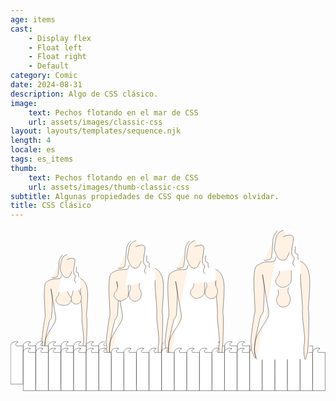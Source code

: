 ```yaml
---
age: items
cast:
    - Display flex
    - Float left
    - Float right
    - Default
category: Comic
date: 2024-08-31
description: Algo de CSS clásico.
image:
    text: Pechos flotando en el mar de CSS
    url: assets/images/classic-css
layout: layouts/templates/sequence.njk
length: 4
locale: es
tags: es_items
thumb:
    text: Pechos flotando en el mar de CSS
    url: assets/images/thumb-classic-css
subtitle: Algunas propiedades de CSS que no debemos olvidar.
title: CSS Clásico
---
```


<svg width="100%" height="100%" xmlns="http://www.w3.org/2000/svg" xml:space="preserve" style="fill-rule:evenodd;clip-rule:evenodd;stroke-linecap:round;stroke-linejoin:round;stroke-miterlimit:1.5" viewBox="0 0 1142 589">
<path d="m525.817 511.154 188-2.666s12.956-14.612 15.336-32.667c2.381-18.055 7.5-156.203 4.664-164-2.835-7.797 13.464-138.318-8-163.333-21.463-25.016-30.666-30-30.666-30l-7.998-30.667s-4.313-57.709-7.333-68.667c-3.102-11.255-48.003-28.673-83.721-8.846-13.885 7.707-30.589 102.495-53.724 119.901 0 0-30.852 7.128-31.227 27.61-.375 20.481 5.516 156.039 5.336 159.335-.18 3.297-20.586 120.047-16.664 132 3.922 11.954 25.997 62 25.997 62Z" style="fill:#fff" transform="matrix(.7243 0 0 .72088 -251.314 88.552)"/><path d="M526.484 509.154s-24.101-49.518 10-106.666c34.102-57.149 42.104-56.417 34.667-93.334-7.438-36.916-22-128.666-22-128.666s6.224 30.605 7.232 44.573c1.007 13.968-2.644 94.023-3.899 98.76-1.255 4.737-4.851 12.774-8.664 15.333-3.812 2.56-24.589 101.731-23.366 104.518 1.223 2.787-5.755 33.359.144 46.518 5.899 13.16 1.675 21.553-4.114 6.298s-10.818-17.302-10.002-30.003c.815-12.7-2.594-15.062-1.995-30.664.599-15.601 11.341-95.279 15.333-108.667 3.992-13.388-14.198-164 5.997-180 20.196-16 39.008-16.906 57.336-16.666 18.329.239 14.487-10.266 19.331-18.667M630.484 7.821s-9.646 1.875-20.664 12.667c-11.018 10.791-14.38 62-14.38 62s8.112 28.437 19.047 36.666c10.935 8.23 18.013 5.727 24.666 2 6.654-3.726 20.766-41.82 21.334-46.666.567-4.847-2.209-14.638-1.334-29.334" style="fill:#fff2e4;stroke:#000;stroke-width:1.38px" transform="matrix(.7243 0 0 .72088 -251.314 88.552)"/><path d="M630.487 33.154s29.633-13.554 37.33-1.333c7.698 12.221-14.898 67.333.667 78 15.565 10.667-14.299 22.953 5.333 38M676.482 71.152c3.299 7.45-6.441 26.794 4.671 28.002 11.112 1.209 2.602 9.849 7.331 22.667M607.82 9.154s-17.651 18.144-18 38c-.349 19.857-4.195 71.073-8.672 72.665-4.476 1.591-17.575 8.38-26 4.666M697.151 128.488c8.547 2.877 35.646 18.916 36.002 76 .357 57.083-8.031 106.258-4.666 117.333 3.364 11.076-.604 153.263-5.336 165.333-4.732 12.071-6.349 28.925-9.334 20-2.984-8.924-5.765-39.359-1.333-61.333 4.432-21.974-10.471-99.875-7.997-126.667 2.474-26.791-11.706-130.825-6.67-140" style="fill:#fff2e4;stroke:#000;stroke-width:1.38px" transform="matrix(.7243 0 0 .72088 -251.314 88.552)"/><path d="M633.866 232.627s.42 16.645-7.486 29.4c-7.906 12.755-15.417 27.015 1.336 47.333 16.752 20.318 54.794 17.334 66.667-1.333 11.872-18.667 12.453-33.107-.006-53.336-12.458-20.229-12.909-27.872-12.909-27.872" style="fill:#fff2e4;stroke:#1d1d1d;stroke-width:2.05px" transform="matrix(.4518 0 0 .52327 -60.186 104.857)"/><path d="M633.866 232.627s.42 16.645-7.486 29.4c-7.906 12.755-15.417 27.015 1.336 47.333 16.752 20.318 54.794 17.334 66.667-1.333 11.872-18.667 12.453-33.107-.006-53.336-12.458-20.229-12.909-27.872-12.909-27.872" style="fill:#fff2e4;stroke:#1d1d1d;stroke-width:1.7px" transform="matrix(.64916 0 0 .52327 -236.114 109.721)"/><path d="M254.223 475.977c7.396-3.832-24.8-6.142-25.33 13.336v138.666h45.333V489.31h-25.331s-6.171-7.376 5.328-13.333Z" style="fill:#fff;stroke:#000;stroke-width:1px" transform="translate(-228.393 -63.693)"/><path d="M254.223 475.977c7.396-3.832-24.8-6.142-25.33 13.336v138.666h45.333V489.31h-25.331s-6.171-7.376 5.328-13.333Z" style="fill:#fff;stroke:#000;stroke-width:1px" transform="translate(-45.738 -63.693)"/><path d="M254.223 475.977c7.396-3.832-24.8-6.142-25.33 13.336v138.666h45.333V489.31h-25.331s-6.171-7.376 5.328-13.333Z" style="fill:#fff;stroke:#000;stroke-width:1px" transform="translate(-137.204 -63.693)"/><path d="M254.223 475.977c7.396-3.832-24.8-6.142-25.33 13.336v138.666h45.333V489.31h-25.331s-6.171-7.376 5.328-13.333Z" style="fill:#fff;stroke:#000;stroke-width:1px" transform="translate(45.451 -63.693)"/><path d="M254.223 475.977c7.396-3.832-24.8-6.142-25.33 13.336v138.666h45.333V489.31h-25.331s-6.171-7.376 5.328-13.333Z" style="fill:#fff;stroke:#000;stroke-width:1px" transform="translate(-182.714 -63.693)"/><path d="M254.223 475.977c7.396-3.832-24.8-6.142-25.33 13.336v138.666h45.333V489.31h-25.331s-6.171-7.376 5.328-13.333Z" style="fill:#fff;stroke:#000;stroke-width:1px" transform="translate(-.059 -63.693)"/><path d="M254.223 475.977c7.396-3.832-24.8-6.142-25.33 13.336v138.666h45.333V489.31h-25.331s-6.171-7.376 5.328-13.333Z" style="fill:#fff;stroke:#000;stroke-width:1px" transform="translate(-91.525 -63.693)"/><path d="M254.223 475.977c7.396-3.832-24.8-6.142-25.33 13.336v138.666h45.333V489.31h-25.331s-6.171-7.376 5.328-13.333Z" style="fill:#fff;stroke:#000;stroke-width:1px" transform="translate(91.13 -63.693)"/><path d="M254.223 475.977c7.396-3.832-24.8-6.142-25.33 13.336v138.666h45.333V489.31h-25.331s-6.171-7.376 5.328-13.333Z" style="fill:#fff;stroke:#000;stroke-width:1px" transform="translate(136.75 -63.693)"/><path d="M254.223 475.977c7.396-3.832-24.8-6.142-25.33 13.336v138.666h45.333V489.31h-25.331s-6.171-7.376 5.328-13.333Z" style="fill:#fff;stroke:#000;stroke-width:1px" transform="translate(319.404 -63.693)"/><path d="M254.223 475.977c7.396-3.832-24.8-6.142-25.33 13.336v138.666h45.333V489.31h-25.331s-6.171-7.376 5.328-13.333Z" style="fill:#fff;stroke:#000;stroke-width:1px" transform="translate(227.938 -63.693)"/><path d="M254.223 475.977c7.396-3.832-24.8-6.142-25.33 13.336v138.666h45.333V489.31h-25.331s-6.171-7.376 5.328-13.333Z" style="fill:#fff;stroke:#000;stroke-width:1px" transform="translate(410.593 -63.693)"/><path d="M254.223 475.977c7.396-3.832-24.8-6.142-25.33 13.336v138.666h45.333V489.31h-25.331s-6.171-7.376 5.328-13.333Z" style="fill:#fff;stroke:#000;stroke-width:1px" transform="translate(182.428 -63.693)"/><path d="M254.223 475.977c7.396-3.832-24.8-6.142-25.33 13.336v138.666h45.333V489.31h-25.331s-6.171-7.376 5.328-13.333Z" style="fill:#fff;stroke:#000;stroke-width:1px" transform="translate(365.083 -63.693)"/><path d="M254.223 475.977c7.396-3.832-24.8-6.142-25.33 13.336v138.666h45.333V489.31h-25.331s-6.171-7.376 5.328-13.333Z" style="fill:#fff;stroke:#000;stroke-width:1px" transform="translate(273.617 -63.693)"/><path d="M254.223 475.977c7.396-3.832-24.8-6.142-25.33 13.336v138.666h45.333V489.31h-25.331s-6.171-7.376 5.328-13.333Z" style="fill:#fff;stroke:#000;stroke-width:1px" transform="translate(456.271 -63.693)"/><path d="M254.223 475.977c7.396-3.832-24.8-6.142-25.33 13.336v138.666h45.333V489.31h-25.331s-6.171-7.376 5.328-13.333Z" style="fill:#fff;stroke:#000;stroke-width:1px" transform="translate(502.135 -63.693)"/><path d="M254.223 475.977c7.396-3.832-24.8-6.142-25.33 13.336v138.666h45.333V489.31h-25.331s-6.171-7.376 5.328-13.333Z" style="fill:#fff;stroke:#000;stroke-width:1px" transform="translate(684.79 -63.693)"/><path d="M254.223 475.977c7.396-3.832-24.8-6.142-25.33 13.336v138.666h45.333V489.31h-25.331s-6.171-7.376 5.328-13.333Z" style="fill:#fff;stroke:#000;stroke-width:1px" transform="translate(593.324 -63.693)"/><path d="M254.223 475.977c7.396-3.832-24.8-6.142-25.33 13.336v138.666h45.333V489.31h-25.331s-6.171-7.376 5.328-13.333Z" style="fill:#fff;stroke:#000;stroke-width:1px" transform="translate(775.98 -63.693)"/><path d="M254.223 475.977c7.396-3.832-24.8-6.142-25.33 13.336v138.666h45.333V489.31h-25.331s-6.171-7.376 5.328-13.333Z" style="fill:#fff;stroke:#000;stroke-width:1px" transform="translate(547.814 -63.693)"/><path d="M254.223 475.977c7.396-3.832-24.8-6.142-25.33 13.336v138.666h45.333V489.31h-25.331s-6.171-7.376 5.328-13.333Z" style="fill:#fff;stroke:#000;stroke-width:1px" transform="translate(730.47 -63.693)"/><path d="M254.223 475.977c7.396-3.832-24.8-6.142-25.33 13.336v138.666h45.333V489.31h-25.331s-6.171-7.376 5.328-13.333Z" style="fill:#fff;stroke:#000;stroke-width:1px" transform="translate(639.003 -63.693)"/><path d="M254.223 475.977c7.396-3.832-24.8-6.142-25.33 13.336v138.666h45.333V489.31h-25.331s-6.171-7.376 5.328-13.333Z" style="fill:#fff;stroke:#000;stroke-width:1px" transform="translate(821.657 -63.693)"/><path d="m525.817 511.154 188-2.666s12.956-14.612 15.336-32.667c2.381-18.055 7.5-156.203 4.664-164-2.835-7.797 13.464-138.318-8-163.333-21.463-25.016-30.666-30-30.666-30l-7.998-30.667s-4.313-57.709-7.333-68.667c-3.102-11.255-48.003-28.673-83.721-8.846-13.885 7.707-30.589 102.495-53.724 119.901 0 0-30.852 7.128-31.227 27.61-.375 20.481 5.516 156.039 5.336 159.335-.18 3.297-20.586 120.047-16.664 132 3.922 11.954 25.997 62 25.997 62Z" style="fill:#fff" transform="matrix(.8538 0 0 .8538 -83.808 37.53)"/><path d="M526.484 509.154s-24.101-49.518 10-106.666c34.102-57.149 42.104-56.417 34.667-93.334-7.438-36.916-22-128.666-22-128.666s6.224 30.605 7.232 44.573c1.007 13.968-2.644 94.023-3.899 98.76-1.255 4.737-4.851 12.774-8.664 15.333-3.812 2.56-24.589 101.731-23.366 104.518 1.223 2.787-5.755 33.359.144 46.518 5.899 13.16 1.675 21.553-4.114 6.298s-10.818-17.302-10.002-30.003c.815-12.7-2.594-15.062-1.995-30.664.599-15.601 11.341-95.279 15.333-108.667 3.992-13.388-14.198-164 5.997-180 20.196-16 39.008-16.906 57.336-16.666 18.329.239 14.487-10.266 19.331-18.667M630.484 7.821s-9.646 1.875-20.664 12.667c-11.018 10.791-14.38 62-14.38 62s8.112 28.437 19.047 36.666c10.935 8.23 18.013 5.727 24.666 2 6.654-3.726 20.766-41.82 21.334-46.666.567-4.847-2.209-14.638-1.334-29.334" style="fill:#fff2e4;stroke:#000;stroke-width:1.17px" transform="matrix(.8538 0 0 .8538 -83.808 37.53)"/><path d="M630.487 33.154s29.633-13.554 37.33-1.333c7.698 12.221-14.898 67.333.667 78 15.565 10.667-14.299 22.953 5.333 38M676.482 71.152c3.299 7.45-6.441 26.794 4.671 28.002 11.112 1.209 2.602 9.849 7.331 22.667M607.82 9.154s-17.651 18.144-18 38c-.349 19.857-4.195 71.073-8.672 72.665-4.476 1.591-17.575 8.38-26 4.666" style="fill:#fff2e4;stroke:#000;stroke-width:1.17px" transform="matrix(.8538 0 0 .8538 -83.808 37.53)"/><path d="M697.151 128.488c8.547 2.877 35.646 18.916 36.002 76 .357 57.083-8.031 106.258-4.666 117.333 3.364 11.076-.604 153.263-5.336 165.333-4.732 12.071-6.349 28.925-9.334 20-2.984-8.924-5.765-39.359-1.333-61.333 4.432-21.974-10.471-99.875-7.997-126.667 2.474-26.791-11.706-130.825-6.67-140" style="fill:#fff2e4;stroke:#000;stroke-width:1.17px" transform="matrix(.8538 0 0 .8538 -71.271 34.72)"/><path d="M633.866 232.627s.42 16.645-7.486 29.4c-7.906 12.755-15.417 27.015 1.336 47.333 16.752 20.318 38.607 5.703 50.48-12.964 6.121-9.625 3.272-69.577 3.272-69.577" style="fill:#fff2e4;stroke:#1d1d1d;stroke-width:1.39px" transform="matrix(.81124 0 0 .61976 -125.698 64.976)"/><path d="M626.552 230.102s7.734 19.17-.172 31.925c-7.906 12.755-15.417 27.015 1.336 47.333 16.752 20.318 54.794 17.334 66.667-1.333 11.872-18.667 12.453-33.107-.006-53.336-12.458-20.229-1.073-36.848-1.073-36.848" style="fill:#fff2e4;stroke:#1d1d1d;stroke-width:1.73px" transform="matrix(.53258 0 0 .61976 99.678 63.124)"/><path d="m525.817 511.154 188-2.666s12.956-14.612 15.336-32.667c2.381-18.055 7.5-156.203 4.664-164-2.835-7.797 13.464-138.318-8-163.333-21.463-25.016-30.666-30-30.666-30l-7.998-30.667s-4.313-57.709-7.333-68.667c-3.102-11.255-48.003-28.673-83.721-8.846-13.885 7.707-30.589 102.495-53.724 119.901 0 0-30.852 7.128-31.227 27.61-.375 20.481 5.516 156.039 5.336 159.335-.18 3.297-20.586 120.047-16.664 132 3.922 11.954 25.997 62 25.997 62Z" style="fill:#fff" transform="matrix(.8538 0 0 .8538 129.749 37.53)"/><path d="M526.484 509.154s-24.101-49.518 10-106.666c34.102-57.149 42.104-56.417 34.667-93.334-7.438-36.916-22-128.666-22-128.666s6.224 30.605 7.232 44.573c1.007 13.968-2.644 94.023-3.899 98.76-1.255 4.737-4.851 12.774-8.664 15.333-3.812 2.56-24.589 101.731-23.366 104.518 1.223 2.787-5.755 33.359.144 46.518 5.899 13.16 1.675 21.553-4.114 6.298s-10.818-17.302-10.002-30.003c.815-12.7-2.594-15.062-1.995-30.664.599-15.601 11.341-95.279 15.333-108.667 3.992-13.388-14.198-164 5.997-180 20.196-16 39.008-16.906 57.336-16.666 18.329.239 14.487-10.266 19.331-18.667M630.484 7.821s-9.646 1.875-20.664 12.667c-11.018 10.791-14.38 62-14.38 62s8.112 28.437 19.047 36.666c10.935 8.23 18.013 5.727 24.666 2 6.654-3.726 20.766-41.82 21.334-46.666.567-4.847-2.209-14.638-1.334-29.334" style="fill:#fff2e4;stroke:#000;stroke-width:1.17px" transform="matrix(.8538 0 0 .8538 129.749 37.53)"/><path d="M630.487 33.154s29.633-13.554 37.33-1.333c7.698 12.221-14.898 67.333.667 78 15.565 10.667-14.299 22.953 5.333 38M676.482 71.152c3.299 7.45-6.441 26.794 4.671 28.002 11.112 1.209 2.602 9.849 7.331 22.667M607.82 9.154s-17.651 18.144-18 38c-.349 19.857-4.195 71.073-8.672 72.665-4.476 1.591-17.575 8.38-26 4.666" style="fill:#fff2e4;stroke:#000;stroke-width:1.17px" transform="matrix(.8538 0 0 .8538 129.749 37.53)"/><path d="M697.151 128.488c8.547 2.877 35.646 18.916 36.002 76 .357 57.083-8.031 106.258-4.666 117.333 3.364 11.076-.604 153.263-5.336 165.333-4.732 12.071-6.349 28.925-9.334 20-2.984-8.924-5.765-39.359-1.333-61.333 4.432-21.974-10.471-99.875-7.997-126.667 2.474-26.791-11.706-130.825-6.67-140" style="fill:#fff2e4;stroke:#000;stroke-width:1.17px" transform="matrix(.8538 0 0 .8538 148.566 38.01)"/><path d="M633.866 232.627s.42 16.645-7.486 29.4c-7.906 12.755-15.417 27.015 1.336 47.333 16.752 20.318 38.607 5.703 50.48-12.964 6.121-9.625 3.272-69.577 3.272-69.577" style="fill:#fff2e4;stroke:#1d1d1d;stroke-width:1.39px" transform="matrix(.81124 0 0 .61976 150.804 55.625)"/><path d="M626.552 230.102s7.734 19.17-.172 31.925c-7.906 12.755-15.417 27.015 1.336 47.333 16.752 20.318 54.794 17.334 66.667-1.333 11.872-18.667 12.453-33.107-.006-53.336-12.458-20.229-1.073-36.848-1.073-36.848" style="fill:#fff2e4;stroke:#1d1d1d;stroke-width:1.73px" transform="matrix(.53258 0 0 .61976 376.18 53.772)"/><path d="M254.223 475.977c7.396-3.832-24.8-6.142-25.33 13.336v138.666h45.333V489.31h-25.331s-6.171-7.376 5.328-13.333Z" style="fill:#fff;stroke:#000;stroke-width:1px" transform="translate(-182.807 -39.937)"/><path d="M254.223 475.977c7.396-3.832-24.8-6.142-25.33 13.336v138.666h45.333V489.31h-25.331s-6.171-7.376 5.328-13.333Z" style="fill:#fff;stroke:#000;stroke-width:1px" transform="translate(-.152 -39.937)"/><path d="M254.223 475.977c7.396-3.832-24.8-6.142-25.33 13.336v138.666h45.333V489.31h-25.331s-6.171-7.376 5.328-13.333Z" style="fill:#fff;stroke:#000;stroke-width:1px" transform="translate(-91.618 -39.937)"/><path d="M254.223 475.977c7.396-3.832-24.8-6.142-25.33 13.336v138.666h45.333V489.31h-25.331s-6.171-7.376 5.328-13.333Z" style="fill:#fff;stroke:#000;stroke-width:1px" transform="translate(91.037 -39.937)"/><path d="M254.223 475.977c7.396-3.832-24.8-6.142-25.33 13.336v138.666h45.333V489.31h-25.331s-6.171-7.376 5.328-13.333Z" style="fill:#fff;stroke:#000;stroke-width:1px" transform="translate(-137.128 -39.937)"/><path d="M254.223 475.977c7.396-3.832-24.8-6.142-25.33 13.336v138.666h45.333V489.31h-25.331s-6.171-7.376 5.328-13.333Z" style="fill:#fff;stroke:#000;stroke-width:1px" transform="translate(45.527 -39.937)"/><path d="M254.223 475.977c7.396-3.832-24.8-6.142-25.33 13.336v138.666h45.333V489.31h-25.331s-6.171-7.376 5.328-13.333Z" style="fill:#fff;stroke:#000;stroke-width:1px" transform="translate(-45.94 -39.937)"/><path d="M254.223 475.977c7.396-3.832-24.8-6.142-25.33 13.336v138.666h45.333V489.31h-25.331s-6.171-7.376 5.328-13.333Z" style="fill:#fff;stroke:#000;stroke-width:1px" transform="translate(136.715 -39.937)"/><path d="M254.223 475.977c7.396-3.832-24.8-6.142-25.33 13.336v138.666h45.333V489.31h-25.331s-6.171-7.376 5.328-13.333Z" style="fill:#fff;stroke:#000;stroke-width:1px" transform="translate(182.171 -39.937)"/><path d="M254.223 475.977c7.396-3.832-24.8-6.142-25.33 13.336v138.666h45.333V489.31h-25.331s-6.171-7.376 5.328-13.333Z" style="fill:#fff;stroke:#000;stroke-width:1px" transform="translate(364.826 -39.937)"/><path d="M254.223 475.977c7.396-3.832-24.8-6.142-25.33 13.336v138.666h45.333V489.31h-25.331s-6.171-7.376 5.328-13.333Z" style="fill:#fff;stroke:#000;stroke-width:1px" transform="translate(273.36 -39.937)"/><path d="M254.223 475.977c7.396-3.832-24.8-6.142-25.33 13.336v138.666h45.333V489.31h-25.331s-6.171-7.376 5.328-13.333Z" style="fill:#fff;stroke:#000;stroke-width:1px" transform="translate(456.015 -39.937)"/><path d="M254.223 475.977c7.396-3.832-24.8-6.142-25.33 13.336v138.666h45.333V489.31h-25.331s-6.171-7.376 5.328-13.333Z" style="fill:#fff;stroke:#000;stroke-width:1px" transform="translate(227.85 -39.937)"/><path d="M254.223 475.977c7.396-3.832-24.8-6.142-25.33 13.336v138.666h45.333V489.31h-25.331s-6.171-7.376 5.328-13.333Z" style="fill:#fff;stroke:#000;stroke-width:1px" transform="translate(410.505 -39.937)"/><path d="M254.223 475.977c7.396-3.832-24.8-6.142-25.33 13.336v138.666h45.333V489.31h-25.331s-6.171-7.376 5.328-13.333Z" style="fill:#fff;stroke:#000;stroke-width:1px" transform="translate(319.039 -39.937)"/><path d="M254.223 475.977c7.396-3.832-24.8-6.142-25.33 13.336v138.666h45.333V489.31h-25.331s-6.171-7.376 5.328-13.333Z" style="fill:#fff;stroke:#000;stroke-width:1px" transform="translate(501.693 -39.937)"/><path d="M254.223 475.977c7.396-3.832-24.8-6.142-25.33 13.336v138.666h45.333V489.31h-25.331s-6.171-7.376 5.328-13.333Z" style="fill:#fff;stroke:#000;stroke-width:1px" transform="translate(546.985 -39.937)"/><path d="M254.223 475.977c7.396-3.832-24.8-6.142-25.33 13.336v138.666h45.333V489.31h-25.331s-6.171-7.376 5.328-13.333Z" style="fill:#fff;stroke:#000;stroke-width:1px" transform="translate(729.64 -39.937)"/><path d="M254.223 475.977c7.396-3.832-24.8-6.142-25.33 13.336v138.666h45.333V489.31h-25.331s-6.171-7.376 5.328-13.333Z" style="fill:#fff;stroke:#000;stroke-width:1px" transform="translate(638.174 -39.937)"/><path d="M254.223 475.977c7.396-3.832-24.8-6.142-25.33 13.336v138.666h45.333V489.31h-25.331s-6.171-7.376 5.328-13.333Z" style="fill:#fff;stroke:#000;stroke-width:1px" transform="translate(820.83 -39.937)"/><path d="M254.223 475.977c7.396-3.832-24.8-6.142-25.33 13.336v138.666h45.333V489.31h-25.331s-6.171-7.376 5.328-13.333Z" style="fill:#fff;stroke:#000;stroke-width:1px" transform="translate(592.664 -39.937)"/><path d="M254.223 475.977c7.396-3.832-24.8-6.142-25.33 13.336v138.666h45.333V489.31h-25.331s-6.171-7.376 5.328-13.333Z" style="fill:#fff;stroke:#000;stroke-width:1px" transform="translate(775.32 -39.937)"/><path d="M254.223 475.977c7.396-3.832-24.8-6.142-25.33 13.336v138.666h45.333V489.31h-25.331s-6.171-7.376 5.328-13.333Z" style="fill:#fff;stroke:#000;stroke-width:1px" transform="translate(683.853 -39.937)"/><path d="M254.223 475.977c7.396-3.832-24.8-6.142-25.33 13.336v138.666h45.333V489.31h-25.331s-6.171-7.376 5.328-13.333Z" style="fill:#fff;stroke:#000;stroke-width:1px" transform="translate(866.507 -39.937)"/><path d="m525.817 511.154 188-2.666s12.956-14.612 15.336-32.667c2.381-18.055 7.5-156.203 4.664-164-2.835-7.797 13.464-138.318-8-163.333-21.463-25.016-30.666-30-30.666-30l-7.998-30.667s-4.313-57.709-7.333-68.667c-3.102-11.255-48.003-28.673-83.721-8.846-13.885 7.707-30.589 102.495-53.724 119.901 0 0-30.852 7.128-31.227 27.61-.375 20.481 5.516 156.039 5.336 159.335-.18 3.297-20.586 120.047-16.664 132 3.922 11.954 25.997 62 25.997 62Z" style="fill:#fff" transform="translate(400.763 -1.202) scale(.93333)"/><path d="M526.484 509.154s-24.101-49.518 10-106.666c34.102-57.149 42.104-56.417 34.667-93.334-7.438-36.916-22-128.666-22-128.666s6.224 30.605 7.232 44.573c1.007 13.968-2.644 94.023-3.899 98.76-1.255 4.737-4.851 12.774-8.664 15.333-3.812 2.56-24.589 101.731-23.366 104.518 1.223 2.787-5.755 33.359.144 46.518 5.899 13.16 1.675 21.553-4.114 6.298s-10.818-17.302-10.002-30.003c.815-12.7-2.594-15.062-1.995-30.664.599-15.601 11.341-95.279 15.333-108.667 3.992-13.388-14.198-164 5.997-180 20.196-16 39.008-16.906 57.336-16.666 18.329.239 14.487-10.266 19.331-18.667M630.484 7.821s-9.646 1.875-20.664 12.667c-11.018 10.791-14.38 62-14.38 62s8.112 28.437 19.047 36.666c10.935 8.23 18.013 5.727 24.666 2 6.654-3.726 20.766-41.82 21.334-46.666.567-4.847-2.209-14.638-1.334-29.334" style="fill:#fff2e4;stroke:#000;stroke-width:1.07px" transform="translate(400.763 -1.202) scale(.93333)"/><path d="M630.487 33.154s29.633-13.554 37.33-1.333c7.698 12.221-14.898 67.333.667 78 15.565 10.667-14.299 22.953 5.333 38M676.482 71.152c3.299 7.45-6.441 26.794 4.671 28.002 11.112 1.209 2.602 9.849 7.331 22.667M607.82 9.154s-17.651 18.144-18 38c-.349 19.857-4.195 71.073-8.672 72.665-4.476 1.591-17.575 8.38-26 4.666M697.151 128.488c8.547 2.877 35.646 18.916 36.002 76 .357 57.083-8.031 106.258-4.666 117.333 3.364 11.076-.604 153.263-5.336 165.333-4.732 12.071-6.349 28.925-9.334 20-2.984-8.924-5.765-39.359-1.333-61.333 4.432-21.974-10.471-99.875-7.997-126.667 2.474-26.791-11.706-130.825-6.67-140" style="fill:#fff2e4;stroke:#000;stroke-width:1.07px" transform="translate(400.763 -1.202) scale(.93333)"/><path d="M633.866 232.627s.42 16.645-7.486 29.4c-7.906 12.755-15.417 27.015 1.336 47.333 16.752 20.318 38.607 5.703 50.48-12.964 6.121-9.625 3.272-69.577 3.272-69.577" style="fill:#fff2e4;stroke:#1d1d1d;stroke-width:1.27px" transform="matrix(.88681 0 0 .67749 413.409 -2.823)"/><path d="M626.552 230.102s7.734 19.17-.172 31.925c-7.906 12.755-15.417 27.015 1.336 47.333 16.752 20.318 54.794 17.334 66.667-1.333 11.872-18.667 12.453-33.107-.006-53.336-12.458-20.229-1.073-36.848-1.073-36.848" style="fill:#fff2e4;stroke:#1d1d1d;stroke-width:1.58px" transform="matrix(.58219 0 0 .67749 604.794 65.814)"/>
</svg>